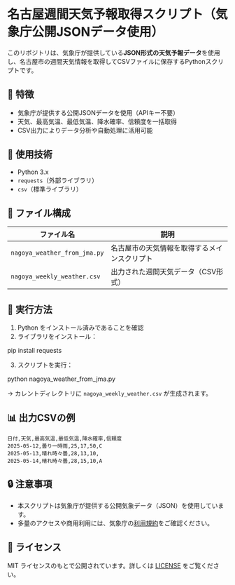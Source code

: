 # 名古屋週間天気予報取得スクリプト（気象庁公開JSONデータ使用）

このリポジトリは、気象庁が提供している**JSON形式の天気予報データ**を使用し、名古屋市の週間天気情報を取得してCSVファイルに保存するPythonスクリプトです。

## 📌 特徴
- 気象庁が提供する公開JSONデータを使用（APIキー不要）
- 天気、最高気温、最低気温、降水確率、信頼度を一括取得
- CSV出力によりデータ分析や自動処理に活用可能

## 🔧 使用技術
- Python 3.x
- `requests`（外部ライブラリ）
- `csv`（標準ライブラリ）

## 📁 ファイル構成

| ファイル名 | 説明 |
|------------|------|
| `nagoya_weather_from_jma.py` | 名古屋市の天気情報を取得するメインスクリプト |
| `nagoya_weekly_weather.csv` | 出力された週間天気データ（CSV形式） |

## 🚀 実行方法

1. Python をインストール済みであることを確認
2. ライブラリをインストール：


  pip install requests


3. スクリプトを実行：


  python nagoya_weather_from_jma.py


  → カレントディレクトリに `nagoya_weekly_weather.csv` が生成されます。

## 📊 出力CSVの例

```csv
日付,天気,最高気温,最低気温,降水確率,信頼度
2025-05-12,曇り一時雨,25,17,50,C
2025-05-13,晴れ時々曇,28,13,10,
2025-05-14,晴れ時々曇,28,15,10,A
```

## 🔒 注意事項

* 本スクリプトは気象庁が提供する公開気象データ（JSON）を使用しています。
* 多量のアクセスや商用利用には、気象庁の[利用規約](https://www.data.jma.go.jp/developer/)をご確認ください。

## 📎 ライセンス

MIT ライセンスのもとで公開されています。詳しくは [LICENSE](./LICENSE) をご覧ください。

